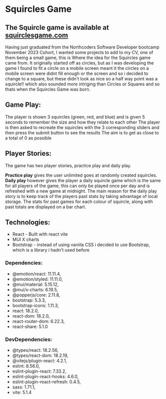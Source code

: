 # **Squircles Game**

## The Squircle game is available at [squirclesgame.com](http://squirclesgame.com)

  Having just graduated from the Northcoders Software Developer bootcamp November 2023 Cohort,
  I wanted some projects to add to my CV, one of them being a small game, 
  this is Where the idea for the Squircles game came from.
  It originally started off as circles, but as I was developing the game I found to fit a circle on a mobile screen meant it the circles on a mobile screen
  were didnt fill enough or the screen and so i decided to change to a square, but these didn't look as nice so a half way point was a squircle!!
  which also sounded more intriging than Circles or Squares and so thats when the Squircles Game was born.

## Game Play:
  The player is shown 3 squircles (green, red, and blue) and is given 5 seconds to remember the size and how they relate to each other
  The player is then asked to recreate the squircles with the 3 corresponding sliders and then press the submit button to see the results
  The aim is to get as close to a total of 0 as possible

## Player Stories:
  The game has two player stories, practice play and daily play.
  
  **Practice play** gives the user unlimited goes at randomly created squircles. \
  **Daily play**
  however gives the player a daily squircle game which is the same for all players of the game, 
  this can only be played once per day and is refreshed with a new game at midnight.
  The main reason for the daily play story is to keep track of the players past stats by taking advantage of local storage. 
  The stats for past games for each colour of squircle, along with past totals are displayed on a bar chart.

## Technologies:
 - React -  Built with react vite 
 - MUI X charts 
 - Bootstrap - instead of using vaniila CSS i decided to use Bootstrap, which is a library i hadn't used before 

### Dependencies: 
- @emotion/react: 11.11.4,
- @emotion/styled: 11.11.0,
- @mui/material: 5.15.12,
- @mui/x-charts: 6.19.5,
- @popperjs/core: 2.11.8,
- bootstrap: 5.3.3,
- bootstrap-icons: 1.11.3,
- react: 18.2.0,
- react-dom: 18.2.0,
- react-router-dom: 6.22.3,
- react-share: 5.1.0
 
### DevDependencies: 
- @types/react: 18.2.56,
- @types/react-dom: 18.2.19,
- @vitejs/plugin-react: 4.2.1,
- eslint: 8.56.0,
- eslint-plugin-react: 7.33.2,
- eslint-plugin-react-hooks: 4.6.0,
- eslint-plugin-react-refresh: 0.4.5,
- sass: 1.71.1,
- vite: 5.1.4